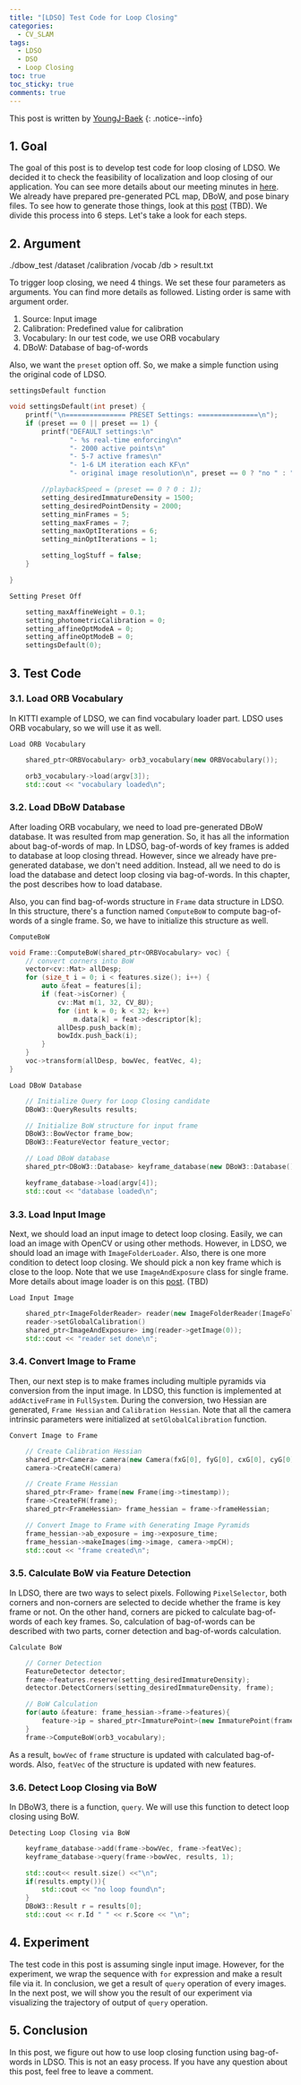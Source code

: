 ```yaml
---
title: "[LDSO] Test Code for Loop Closing"
categories:
  - CV_SLAM
tags:
  - LDSO
  - DSO
  - Loop Closing
toc: true
toc_sticky: true
comments: true
---
```


This post is written by [YoungJ-Baek](https://github.com/YoungJ-Baek "@embed")
{: .notice--info}

## 1. Goal

The goal of this post is to develop test code for loop closing of LDSO. We decided it to check the feasibility of localization and loop closing of our application. You can see more details about our meeting minutes in [here](https://v-slammers.github.io/minutes_arnavi/meeting-minutes/). We already have prepared pre-generated PCL map, DBoW, and pose binary files. To see how to generate those things, look at this [post]() (TBD). We divide this process into 6 steps. Let's take a look for each steps.

## 2. Argument

./dbow_test /dataset /calibration /vocab /db > result.txt

To trigger loop closing, we need 4 things. We set these four parameters as arguments. You can find more details as followed. Listing order is same with argument order.

1. Source: Input image
2. Calibration: Predefined value for calibration
3. Vocabulary: In our test code, we use ORB vocabulary
4. DBoW: Database of bag-of-words

Also, we want the `preset` option off. So, we make a simple function using the original code of LDSO.

<div class="notiece--primary" markdown="1">

`settingsDefault function`

```cpp
void settingsDefault(int preset) {
    printf("\n=============== PRESET Settings: ===============\n");
    if (preset == 0 || preset == 1) {
        printf("DEFAULT settings:\n"
               "- %s real-time enforcing\n"
               "- 2000 active points\n"
               "- 5-7 active frames\n"
               "- 1-6 LM iteration each KF\n"
               "- original image resolution\n", preset == 0 ? "no " : "1x");

        //playbackSpeed = (preset == 0 ? 0 : 1);
        setting_desiredImmatureDensity = 1500;
        setting_desiredPointDensity = 2000;
        setting_minFrames = 5;
        setting_maxFrames = 7;
        setting_maxOptIterations = 6;
        setting_minOptIterations = 1;

        setting_logStuff = false;
    }

}

```

`Setting Preset Off`

```cpp
    setting_maxAffineWeight = 0.1;
	setting_photometricCalibration = 0;
	setting_affineOptModeA = 0;
	setting_affineOptModeB = 0;
	settingsDefault(0);
```

</div>

## 3. Test Code

### 3.1. Load ORB Vocabulary

In KITTI example of LDSO, we can find vocabulary loader part. LDSO uses ORB vocabulary, so we will use it as well.

<div class="notice--primary" markdown="1">

`Load ORB Vocabulary`

```cpp
    shared_ptr<ORBVocabulary> orb3_vocabulary(new ORBVocabulary());

    orb3_vocabulary->load(argv[3]);
    std::cout << "vocabulary loaded\n";
```

</div>

### 3.2. Load DBoW Database

After loading ORB vocabulary, we need to load pre-generated DBoW database. It was resulted from map generation. So, it has all the information about bag-of-words of map. In LDSO, bag-of-words of key frames is added to database at loop closing thread. However, since we already have pre-generated database, we don't need addition. Instead, all we need to do is load the database and detect loop closing via bag-of-words. In this chapter, the post describes how to load database.

Also, you can find bag-of-words structure in `Frame` data structure in LDSO. In this structure, there's a function named `ComputeBoW` to compute bag-of-words of a single frame. So, we have to initialize this structure as well.

<div class="notice--primary" markdown="1">

`ComputeBoW`

```cpp
void Frame::ComputeBoW(shared_ptr<ORBVocabulary> voc) {
    // convert corners into BoW
    vector<cv::Mat> allDesp;
    for (size_t i = 0; i < features.size(); i++) {
        auto &feat = features[i];
        if (feat->isCorner) {
            cv::Mat m(1, 32, CV_8U);
            for (int k = 0; k < 32; k++)
                m.data[k] = feat->descriptor[k];
            allDesp.push_back(m);
            bowIdx.push_back(i);
        }
    }
    voc->transform(allDesp, bowVec, featVec, 4);
}
```

`Load DBoW Database`

```cpp
    // Initialize Query for Loop Closing candidate
	DBoW3::QueryResults results;

    // Initialize BoW structure for input frame
	DBoW3::BowVector frame_bow;
	DBoW3::FeatureVector feature_vector;

    // Load DBoW database
	shared_ptr<DBoW3::Database> keyframe_database(new DBoW3::Database());

	keyframe_database->load(argv[4]);
	std::cout << "database loaded\n";
```

</div>

### 3.3. Load Input Image

Next, we should load an input image to detect loop closing. Easily, we can load an image with OpenCV or using other methods. However, in LDSO, we should load an image with `ImageFolderLoader`. Also, there is one more condition to detect loop closing. We should pick a non key frame which is close to the loop. Note that we use `ImageAndExposure` class for single frame. More details about image loader is on this [post](). (TBD)

<div class="notice--primary" markdown="1">

`Load Input Image`

```cpp
    shared_ptr<ImageFolderReader> reader(new ImageFolderReader(ImageFolderReader::KITTI, argv[1], argv[2],"",""));
    reader->setGlobalCalibration()
    shared_ptr<ImageAndExposure> img(reader->getImage(0));
    std::cout << "reader set done\n";
```

</div>

### 3.4. Convert Image to Frame

Then, our next step is to make frames including multiple pyramids via conversion from the input image. In LDSO, this function is implemented at `addActiveFrame` in `FullSystem`. During the conversion, two Hessian are generated, `Frame Hessian` and `Calibration Hessian`. Note that all the camera intrinsic parameters were initialized at `setGlobalCalibration` function.

<div class="notice--primary" markdown="1">

`Convert Image to Frame`

```cpp
    // Create Calibration Hessian
    shared_ptr<Camera> camera(new Camera(fxG[0], fyG[0], cxG[0], cyG[0]));
    camera->CreateCH(camera)

    // Create Frame Hessian
    shared_ptr<Frame> frame(new Frame(img->timestamp));
    frame->CreateFH(frame);
    shared_ptr<FrameHessian> frame_hessian = frame->frameHessian;

    // Convert Image to Frame with Generating Image Pyramids
    frame_hessian->ab_exposure = img->exposure_time;
    frame_hessian->makeImages(img->image, camera->mpCH);
    std::cout << "frame created\n";
```

</div>

### 3.5. Calculate BoW via Feature Detection

In LDSO, there are two ways to select pixels. Following `PixelSelector`, both corners and non-corners are selected to decide whether the frame is key frame or not. On the other hand, corners are picked to calculate bag-of-words of each key frames. So, calculation of bag-of-words can be described with two parts, corner detection and bag-of-words calculation.

<div class="notice--primary" markdown="1">

`Calculate BoW`

```cpp
    // Corner Detection
    FeatureDetector detector;
    frame->features.reserve(setting_desiredImmatureDensity);
    detector.DetectCorners(setting_desiredImmatureDensity, frame);

    // BoW Calculation
    for(auto &feature: frame_hessian->frame->features){
        feature->ip = shared_ptr<ImmaturePoint>(new ImmaturePoint(frame_hessian->frame, feature, 1, camera->mpCH));
    }
    frame->ComputeBoW(orb3_vocabulary);
```

</div>

As a result, `bowVec` of `frame` structure is updated with calculated bag-of-words. Also, `featVec` of the structure is updated with new features.

### 3.6. Detect Loop Closing via BoW

In DBoW3, there is a function, `query`. We will use this function to detect loop closing using BoW.

<div class="notice--primary" markdown="1">

`Detecting Loop Closing via BoW`

```cpp
    keyframe_database->add(frame->bowVec, frame->featVec);
    keyframe_database->query(frame->bowVec, results, 1);

    std::cout<< result.size() <<"\n";
    if(results.empty()){
        std::cout << "no loop found\n";
    }
    DBoW3::Result r = results[0];
    std::cout << r.Id " " << r.Score << "\n";
```

</div>

## 4. Experiment

The test code in this post is assuming single input image. However, for the experiment, we wrap the sequence with `for` expression and make a result file via it. In conclusion, we get a result of `query` operation of every images. In the next post, we will show you the result of our experiment via visualizing the trajectory of output of `query` operation.

## 5. Conclusion

In this post, we figure out how to use loop closing function using bag-of-words in LDSO. This is not an easy process. If you have any question about this post, feel free to leave a comment.
